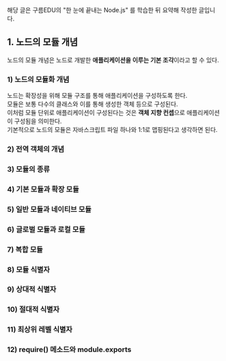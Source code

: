 해당 글은 구름EDU의 "한 눈에 끝내는 Node.js" 를 학습한 뒤 요약해 작성한 글입니다.

## 1. 노드의 모듈 개념
노드의 모듈 개념은 노드로 개발한 **애플리케이션을 이루는 기본 조각**이라고 할 수 있다.   

### 1) 노드의 모듈화 개념
노드는 확장성을 위해 모듈 구조를 통해 애플리케이션을 구성하도록 한다.  
모듈은 보통 다수의 클래스와 이를 통해 생성한 객체 등으로 구성된다.  
이처럼 모듈 단위로 애플리케이션이 구성된다는 것은 **객체 지향 컨셉**으로 애플리케이션이 구성됨을 의미한다.    
기본적으로 노드의 모듈은 자바스크립트 파일 하나와 1:1로 맵핑된다고 생각하면 된다.  

### 2) 전역 객체의 개념
### 3) 모듈의 종류
### 4) 기본 모듈과 확장 모듈
### 5) 일반 모듈과 네이티브 모듈
### 6) 글로벌 모듈과 로컬 모듈
### 7) 복합 모듈
### 8) 모듈 식별자
### 9) 상대적 식별자
### 10) 절대적 식별자
### 11) 최상위 레벨 식별자
### 12) require() 메소드와 module.exports
